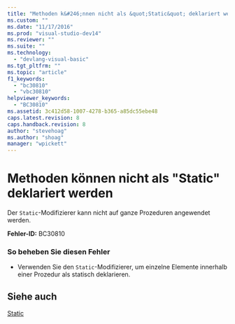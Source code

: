 ```yaml
---
title: "Methoden k&#246;nnen nicht als &quot;Static&quot; deklariert werden | Microsoft Docs"
ms.custom: ""
ms.date: "11/17/2016"
ms.prod: "visual-studio-dev14"
ms.reviewer: ""
ms.suite: ""
ms.technology: 
  - "devlang-visual-basic"
ms.tgt_pltfrm: ""
ms.topic: "article"
f1_keywords: 
  - "bc30810"
  - "vbc30810"
helpviewer_keywords: 
  - "BC30810"
ms.assetid: 3c412d58-1007-4278-b365-a85dc55ebe48
caps.latest.revision: 8
caps.handback.revision: 8
author: "stevehoag"
ms.author: "shoag"
manager: "wpickett"
---
```

# Methoden k&#246;nnen nicht als &quot;Static&quot; deklariert werden
Der `Static`\-Modifizierer kann nicht auf ganze Prozeduren angewendet werden.  
  
 **Fehler\-ID:** BC30810  
  
### So beheben Sie diesen Fehler  
  
-   Verwenden Sie den `Static`\-Modifizierer, um einzelne Elemente innerhalb einer Prozedur als statisch deklarieren.  
  
## Siehe auch  
 [Static](../../visual-basic/language-reference/modifiers/static.md)
